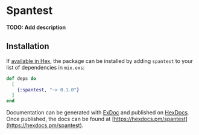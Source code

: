 # Spantest

**TODO: Add description**

## Installation

If [available in Hex](https://hex.pm/docs/publish), the package can be installed
by adding `spantest` to your list of dependencies in `mix.exs`:

```elixir
def deps do
  [
    {:spantest, "~> 0.1.0"}
  ]
end
```

Documentation can be generated with [ExDoc](https://github.com/elixir-lang/ex_doc)
and published on [HexDocs](https://hexdocs.pm). Once published, the docs can
be found at [https://hexdocs.pm/spantest](https://hexdocs.pm/spantest).

